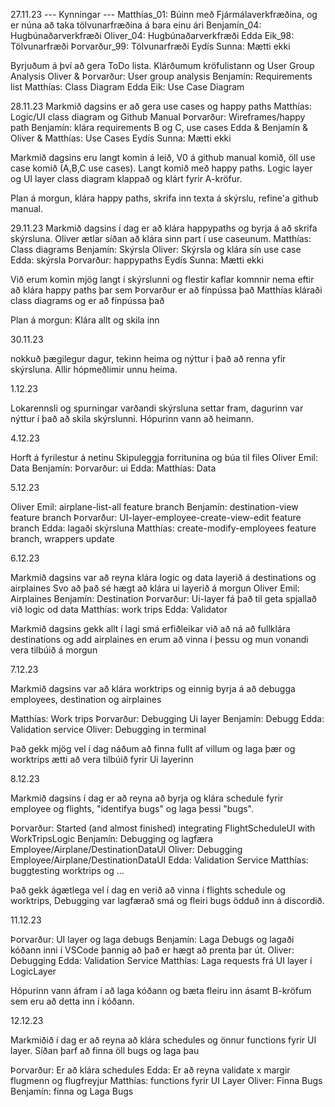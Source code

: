 27.11.23
--- Kynningar ---
Matthías_01: Búinn með Fjármálaverkfræðina, og er núna að taka tölvunarfræðina á bara einu ári
Benjamín_04: Hugbúnaðarverkfræði
Oliver_04: Hugbúnaðarverkfræði
Edda Eik_98: Tölvunarfræði
Þorvarður_99: Tölvunarfræði
Eydís Sunna: Mætti ekki

Byrjuðum á því að gera ToDo lista. Klárðumum kröfulistann og User Group Analysis
Oliver & Þorvarður: User group analysis
Benjamín: Requirements list
Matthías: Class Diagram
Edda Eik: Use Case Diagram

28.11.23
Markmið dagsins er að gera use cases og happy paths
Matthías: Logic/UI class diagram og Github Manual
Þorvarður: Wireframes/happy path
Benjamín: klára requirements B og C, use cases
Edda & Benjamín & Oliver & Matthías: Use Cases
Eydís Sunna: Mætti ekki

Markmið dagsins eru langt komin á leið, V0 á github manual komið, öll use case komið (A,B,C use cases). Langt komið með happy paths. Logic layer og UI layer class diagram klappað og klárt fyrir A-kröfur.

Plan á morgun, klára happy paths, skrifa inn texta á skýrslu, refine'a github manual.

29.11.23
Markmið dagsins í dag er að klára happypaths og byrja á að skrifa skýrsluna.
Oliver ætlar síðan að klára sinn part í use caseunum.
Matthías: Class diagrams
Benjamín: Skýrsla
Oliver: Skýrsla og klára sín use case
Edda: skýrsla
Þorvarður: happypaths
Eydís Sunna: Mætti ekki

Við erum komin mjög langt í skýrslunni og flestir kaflar komnnir nema eftir að klára happy paths þar sem Þorvarður er að fínpússa það
Matthías kláraði class diagrams og er að fínpússa það

Plan á morgun: Klára allt og skila inn

30.11.23

nokkuð þægilegur dagur, tekinn heima og nýttur í það að renna yfir skýrsluna.
Allir hópmeðlimir unnu heima.

1.12.23

Lokarennsli og spurningar varðandi skýrsluna settar fram, dagurinn var nýttur í það að skila skýrslunni.
Hópurinn vann að heimann.

4.12.23

Horft á fyrilestur á netinu
Skipuleggja forritunina og búa til files
Oliver Emil: Data 
Benjamín: 
Þorvarður: ui 
Edda: 
Matthías: Data

5.12.23

Oliver Emil: airplane-list-all feature branch
Benjamín: destination-view feature branch
Þorvarður: UI-layer-employee-create-view-edit feature branch
Edda: lagaði skýrsluna
Matthías: create-modify-employees feature branch, wrappers update

6.12.23

Markmið dagsins var að reyna klára logic og data layerið á destinations og airplaines
Svo að það sé hægt að klára ui layerið á morgun
Oliver Emil: Airplaines
Benjamín: Destination
Þorvarður: Ui-layer fá það til geta spjallað við logic od data
Matthías: work trips
Edda: Validator 

Markmið dagsins gekk allt í lagi smá erfiðleikar við að ná að fullklára destinations og add airplaines en erum að vinna í þessu og mun vonandi vera tilbúið á morgun

7.12.23

Markmið dagsins var að klára worktrips og einnig byrja á að debugga employees, destination og airplaines

Matthías: Work trips 
Þorvarður: Debugging Ui layer
Benjamín: Debugg
Edda: Validation service
Oliver: Debugging in terminal

Það gekk mjög vel í dag náðum að finna fullt af villum og laga þær og worktrips ætti að vera tilbúið fyrir Ui layerinn

8.12.23

Markmið dagsins í dag er að reyna að byrja og klára schedule fyrir employee og flights, "identifya bugs" og laga þessi "bugs".

Þorvarður: Started (and almost finished) integrating FlightScheduleUI with WorkTripsLogic
Benjamín: Debugging og lagfæra Employee/Airplane/DestinationDataUI
Oliver: Debugging Employee/Airplane/DestinationDataUI
Edda: Validation Service
Matthías: buggtesting worktrips og ...

Það gekk ágætlega vel í dag en verið að vinna í flights schedule og worktrips, Debugging var lagfærað smá og fleiri bugs ödduð inn á discordið.

11.12.23

Þorvarður: UI layer og laga debugs
Benjamín: Laga Debugs og lagaði kóðann inni í VSCode þannig að það er hægt að prenta þar út.
Oliver: Debugging 
Edda: Validation Service
Matthías: Laga requests frá UI layer í LogicLayer

Hópurinn vann áfram í að laga kóðann og bæta fleiru inn ásamt B-kröfum sem eru að detta inn í kóðann.

12.12.23

Markmiðið í dag er að reyna að klára schedules og önnur functions fyrir UI layer. Síðan þarf að finna öll bugs og laga þau

Þorvarður: Er að klára schedules
Edda: Er að reyna validate x margir flugmenn og flugfreyjur
Matthías: functions fyrir UI Layer
Oliver: Finna Bugs
Benjamín: finna og Laga Bugs